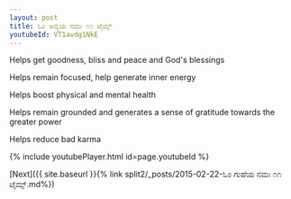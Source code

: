 ```yaml
---
layout: post
title: ಓಂ ಅವ್ಯಯ ನಮಃ ೧೧ ಟೈಮ್ಸ್
youtubeId: VT1avdg1NkE
---
```

 
 
Helps get goodness, bliss and peace and God's blessings
 
Helps remain focused, help generate inner energy 
 
Helps boost physical and mental health 
 
Helps remain grounded and generates a sense of gratitude towards the greater power 
 
Helps reduce bad karma
 
 
 
 


{% include youtubePlayer.html id=page.youtubeId %}
 
[Next]({{ site.baseurl }}{% link  split2/_posts/2015-02-22-ಓಂ ಗುಹೆಯ ನಮಃ ೧೧ ಟೈಮ್ಸ್.md%})
 
